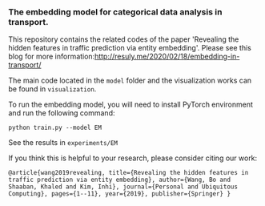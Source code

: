 ### The embedding model for categorical data analysis in transport.

This repository contains the related codes of the paper 'Revealing the hidden features in traffic prediction via entity embedding'. Please see this blog for more information:http://resuly.me/2020/02/18/embedding-in-transport/



The main code located in the `model` folder and the visualization works can be found in `visualization`.

To run the embedding model, you will need to install PyTorch environment and run the following command:

`python train.py --model EM`

See the results in `experiments/EM`


If you think this is helpful to your research, please consider citing our work:

`
@article{wang2019revealing,
  title={Revealing the hidden features in traffic prediction via entity embedding},
  author={Wang, Bo and Shaaban, Khaled and Kim, Inhi},
  journal={Personal and Ubiquitous Computing},
  pages={1--11},
  year={2019},
  publisher={Springer}
}
`
